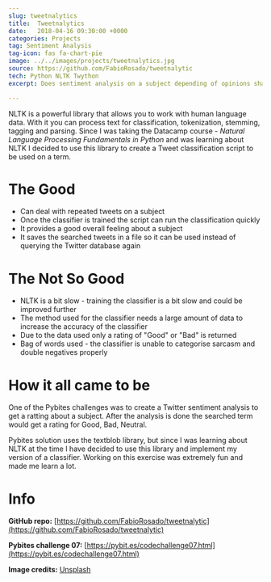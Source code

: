 ```yaml
---
slug: tweetnalytics
title:  Tweetnalytics
date:   2018-04-16 09:30:00 +0000
categories: Projects
tag: Sentiment Analysis
tag-icon: fas fa-chart-pie
image: ../../images/projects/tweetnalytics.jpg
source: https://github.com/FabioRosado/tweetnalytic
tech: Python NLTK Twython
excerpt: Does sentiment analysis on a subject depending of opinions shared on twitter by using the NLTK library.

---
```

NLTK is a powerful library that allows you to work with human language data. With it you can process text for classification, tokenization, stemming, tagging and parsing. Since I was taking the Datacamp course - _Natural Language Processing Fundamentals in Python_ and was learning about NLTK I decided to use this library to create a Tweet classification script to be used on a term.

# The Good

- Can deal with repeated tweets on a subject
- Once the classifier is trained the script can run the classification quickly
- It provides a good overall feeling about a subject
- It saves the searched tweets in a file so it can be used instead of querying the Twitter database again

# The Not So Good

- NLTK is a bit slow - training the classifier is a bit slow and could be improved further
- The method used for the classifier needs a large amount of data to increase the accuracy of the classifier
- Due to the data used only a rating of "Good" or "Bad" is returned
- Bag of words used - the classifier is unable to categorise sarcasm and double negatives properly

# How it all came to be

One of the Pybites challenges was to create a Twitter sentiment analysis to get a ratting about a subject. After the analysis is done the searched term would get a rating for Good, Bad, Neutral.

Pybites solution uses the textblob library, but since I was learning about NLTK at the time I have decided to use this library and implement my version of a classifier. Working on this exercise was extremely fun and made me learn a lot.

# Info

**GitHub repo:** [https://github.com/FabioRosado/tweetnalytic](https://github.com/FabioRosado/tweetnalytic)

**Pybites challenge 07:** [https://pybit.es/codechallenge07.html](https://pybit.es/codechallenge07.html)

**Image credits:** [Unsplash](https://unsplash.com/photos/FumjLlfuvhg)